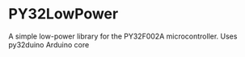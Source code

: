 # PY32LowPower
A simple low-power library for the PY32F002A microcontroller. Uses py32duino Arduino core
